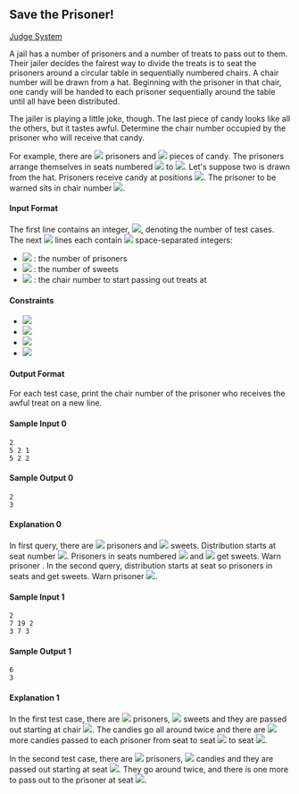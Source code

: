 ## Save the Prisoner!

[Judge System](https://www.hackerrank.com/challenges/save-the-prisoner/problem)

A jail has a number of prisoners and a number of treats to pass out to them. Their jailer decides the fairest way to divide the treats is to seat the prisoners around a circular table in sequentially numbered chairs. A chair number will be drawn from a hat. Beginning with the prisoner in that chair, one candy will be handed to each prisoner sequentially around the table until all have been distributed.

The jailer is playing a little joke, though. The last piece of candy looks like all the others, but it tastes awful. Determine the chair number occupied by the prisoner who will receive that candy.

For example, there are <img src="https://latex.codecogs.com/svg.latex?4"> prisoners and  <img src="https://latex.codecogs.com/svg.latex?6"> pieces of candy. The prisoners arrange themselves in seats numbered <img src="https://latex.codecogs.com/svg.latex?1"> to <img src="https://latex.codecogs.com/svg.latex?4">. Let's suppose two is drawn from the hat. Prisoners receive candy at positions <img src="https://latex.codecogs.com/svg.latex?2,3,4,1,2,3">. The prisoner to be warned sits in chair number <img src="https://latex.codecogs.com/svg.latex?3">.

#### Input Format

The first line contains an integer, <img src="https://latex.codecogs.com/svg.latex?\Large&space;t">, denoting the number of test cases.<br>
The next <img src="https://latex.codecogs.com/svg.latex?t"> lines each contain <img src="https://latex.codecogs.com/svg.latex?\Large&space;3"> space-separated integers:
- <img src="https://latex.codecogs.com/svg.latex?n"> : the number of prisoners
- <img src="https://latex.codecogs.com/svg.latex?m"> : the number of sweets
- <img src="https://latex.codecogs.com/svg.latex?s"> : the chair number to start passing out treats at

#### Constraints
- <img src="https://latex.codecogs.com/svg.latex?\Large&space;1\le{t}\le{100}">
- <img src="https://latex.codecogs.com/svg.latex?\Large&space;1\le{n\le{10^9}}">
- <img src="https://latex.codecogs.com/svg.latex?\Large&space;1\le{m}\le{10^9}">
- <img src="https://latex.codecogs.com/svg.latex?\Large&space;1\le{s}\le{n}">

#### Output Format

For each test case, print the chair number of the prisoner who receives the awful treat on a new line.

#### Sample Input 0
```
2
5 2 1
5 2 2
```
#### Sample Output 0
```
2
3
```
#### Explanation 0

In first query, there are <img src="https://latex.codecogs.com/svg.latex?n=5"> prisoners and <img src="https://latex.codecogs.com/svg.latex?m=2"> sweets. Distribution starts at seat number <img src="https://latex.codecogs.com/svg.latex?s=1">. Prisoners in seats numbered <img src="https://latex.codecogs.com/svg.latex?\Large&space;1"> and <img src="https://latex.codecogs.com/svg.latex?\Large&space;2"> get sweets. Warn prisoner .
In the second query, distribution starts at seat so prisoners in seats and get sweets. Warn prisoner <img src="https://latex.codecogs.com/svg.latex?\Large&space;2">.

#### Sample Input 1
```
2
7 19 2
3 7 3
```
#### Sample Output 1
```
6
3
```
#### Explanation 1

In the first test case, there are <img src="https://latex.codecogs.com/svg.latex?\Large&space;n=7"> prisoners, <img src="https://latex.codecogs.com/svg.latex?m=19"> sweets and they are passed out starting at chair <img src="https://latex.codecogs.com/svg.latex?s=2">. The candies go all around twice and there are <img src="https://latex.codecogs.com/svg.latex?5"> more candies passed to each prisoner from seat to seat <img src="https://latex.codecogs.com/svg.latex?2"> to seat <img src="https://latex.codecogs.com/svg.latex?6">.

In the second test case, there are <img src="https://latex.codecogs.com/svg.latex?\Large&space;n=3"> prisoners, <img src="https://latex.codecogs.com/svg.latex?m=7"> candies and they are passed out starting at seat <img src="https://latex.codecogs.com/svg.latex?s=3">. They go around twice, and there is one more to pass out to the prisoner at seat <img src="https://latex.codecogs.com/svg.latex?3">.
